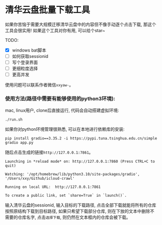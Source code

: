 # 清华云盘批量下载工具

如果你苦恼于需要大规模迁移清华云盘中的内容但不像手动逐个点击下载, 那这个工具会很实用! 如果这个工具对你有用, 可以给个star~



TODO:

- [x] windows bat脚本
- [ ] 如何获取sessionid
- [ ] 写个登录界面
- [ ] 更细粒度选择
- [ ] 更高并发

使用问题可以联系作者微信`xxyaw-`。



### 使用方法(路径中需要有能够使用的python3环境):

mac, linux用户, clone后直接运行, 代码会自动搭建虚拟环境:
```shell
./run.sh
```

如果你对python环境管理很熟悉, 可以在本地进行依赖库的安装:

```
pip install gradio==3.35.2 -i https://pypi.tuna.tsinghua.edu.cn/simple
gradio app.py
```



随后点击生成的链接`http://127.0.0.1:7861`。

```shell
Launching in *reload mode* on: http://127.0.0.1:7860 (Press CTRL+C to quit)

Watching: '/opt/homebrew/lib/python3.10/site-packages/gradio', '/Users/xxy/Github/icloud-crawl'

Running on local URL:  http://127.0.0.1:7861

To create a public link, set `share=True` in `launch()`.
```

输入清华云盘的sessionid, 输入目标的下载路径, 点击全部下载就能将所有的仓库按照原结构下载到目标路径, 如果只希望下载部分仓库, 则在下放的文本中删除不需要的仓库名字, 点击`选择下载`, 则仍然在文本框内的仓库会被下载。


